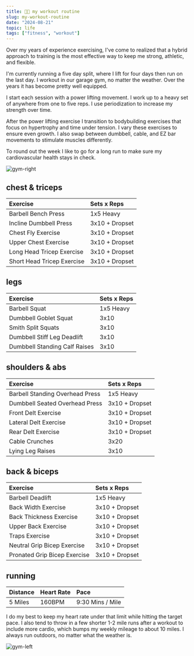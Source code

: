 ```yaml
---
title: 💪🏼 my workout routine
slug: my-workout-routine
date: "2024-08-21"
topic: life
tags: ["fitness", "workout"]
---
```


Over my years of experience exercising, I've come to realized that a hybrid approach to training is the most effective way to keep me strong, athletic, and flexible.

I'm currently running a five day split, where I lift for four days then run on the last day. I workout in our garage gym, no matter the weather. Over the years it has become pretty well equipped.

I start each session with a power lifting movement. I work up to a heavy set of anywhere from one to five reps. I use periodization to increase my strength over time.

After the power lifting exercise I transition to bodybuilding exercises that focus on hypertrophy and time under tension. I vary these exercises to ensure even growth. I also swap between dumbbell, cable, and EZ bar movements to stimulate muscles differently.

To round out the week I like to go for a long run to make sure my cardiovascular health stays in check.

![gym-right][gym-right]

## chest & triceps

| Exercise                   | Sets x Reps    |
| :------------------------- | :------------- |
| Barbell Bench Press        | 1x5 Heavy      |
| Incline Dumbbell Press     | 3x10 + Dropset |
| Chest Fly Exercise         | 3x10 + Dropset |
| Upper Chest Exercise       | 3x10 + Dropset |
| Long Head Tricep Exercise  | 3x10 + Dropset |
| Short Head Tricep Exercise | 3x10 + Dropset |

## legs

| Exercise                      | Sets x Reps |
| :---------------------------- | :---------- |
| Barbell Squat                 | 1x5 Heavy   |
| Dumbbell Goblet Squat         | 3x10        |
| Smith Split Squats            | 3x10        |
| Dumbbell Stiff Leg Deadlift   | 3x10        |
| Dumbbell Standing Calf Raises | 3x10        |

## shoulders & abs

| Exercise                        | Sets x Reps    |
| :------------------------------ | :------------- |
| Barbell Standing Overhead Press | 1x5 Heavy      |
| Dumbbell Seated Overhead Press  | 3x10 + Dropset |
| Front Delt Exercise             | 3x10 + Dropset |
| Lateral Delt Exercise           | 3x10 + Dropset |
| Rear Delt Exercise              | 3x10 + Dropset |
| Cable Crunches                  | 3x20           |
| Lying Leg Raises                | 3x10           |

## back & biceps

| Exercise                     | Sets x Reps    |
| :--------------------------- | :------------- |
| Barbell Deadlift             | 1x5 Heavy      |
| Back Width Exercise          | 3x10 + Dropset |
| Back Thickness Exercise      | 3x10 + Dropset |
| Upper Back Exercise          | 3x10 + Dropset |
| Traps Exercise               | 3x10 + Dropset |
| Neutral Grip Bicep Exercise  | 3x10 + Dropset |
| Pronated Grip Bicep Exercise | 3x10 + Dropset |

## running

| Distance | Heart Rate | Pace             |
| :------- | :--------- | :--------------- |
| 5 Miles  | 160BPM     | 9:30 Mins / Mile |

I do my best to keep my heart rate under that limit while hitting the target pace. I also tend to throw in a few shorter 1-2 mile runs after a workout to include more cardio, which bumps my weekly mileage to about 10 miles. I always run outdoors, no matter what the weather is.

![gym-left][gym-left]

[gym-left]: https://res.cloudinary.com/bradgarropy/image/upload/bradgarropy.com/posts/gym-left.jpg
[gym-right]: https://res.cloudinary.com/bradgarropy/image/upload/bradgarropy.com/posts/gym-right.jpg
